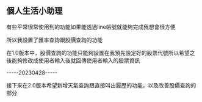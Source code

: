 ## 個人生活小助理
有些平常很常使用到的功能如果能透過line帳號就能夠完成我想會很方便  
  
所以我設置了匯率查詢跟股價查詢的功能  
  
在1.0版本中，股價查詢的功能只能夠設置在我預先設定好的股票代號所以希望之後能夠修改成使用者輸入後就回傳使用者輸入的股票資訊  
  
-----20230428-----  
  
接下來在2.0版本希望新增天氣查詢跟直接叫出履歷的功能，以及改善股價查詢的部分
